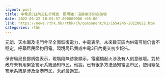 ```yaml
---
layout: post
title: 中電須3日內交初步報告　鄧炳強：沒跡象涉刻意破壞
date: 2022-06-22 18:05:57.000000000 +08:00
link: https://news.rthk.hk/rthk/ch/component/k2/1654245-20220622.htm
categories: rthk
---
```


元朗、天水圍及屯門今早全面恢復電力，中電表示，未來數天區內供電可能仍會不穩定，呼籲居民節約用電。環境局已責成中電3日內提交初步報告。

保安局局長鄧炳強表示，現階段無跡象顯示，電纜橋起火涉及有人刻意破壞。對於政府未有用緊急警示系統通知市民，他說，已有很多方法通知當區市民，使用緊急警示系統是涉及全港市民，未必最適宜。
